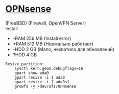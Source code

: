 # [OPNsense](https://opnsense.org)
(FreeBSD) (Firewall, OpenVPN Server)  
Install
* -RAM 256 MB (Install error)
* +RAM 512 MB (Нормально работает)
* -HDD 2 GB (Мало, нехватило для обновлений)
* ?HDD 4 GB
```
Resize partition:
    sysctl kern.geom.debugflags=16
    gpart show ada0
    gpart resize -i 1 ada0
    gpart resize -i 1 ada0s1
    growfs -y /dev/ufs/OPNsense
```

